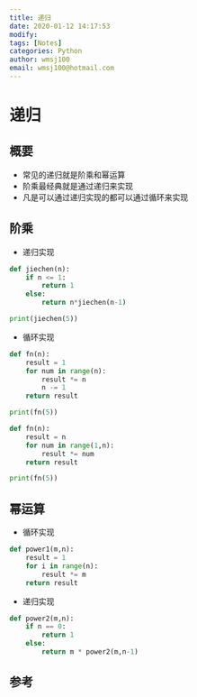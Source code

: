 ```yaml
---
title: 递归
date: 2020-01-12 14:17:53
modify: 
tags: [Notes]
categories: Python
author: wmsj100
email: wmsj100@hotmail.com
---
```


# 递归

## 概要

- 常见的递归就是阶乘和幂运算
- 阶乘最经典就是通过递归来实现
- 凡是可以通过递归实现的都可以通过循环来实现

## 阶乘

- 递归实现
```python
def jiechen(n):
    if n <= 1:
        return 1
    else:
        return n*jiechen(n-1)

print(jiechen(5))
```
- 循环实现
```python
def fn(n):
    result = 1
    for num in range(n):
        result *= n
        n -= 1
    return result

print(fn(5))
```
```python
def fn(n):
    result = n
    for num in range(1,n):
        result *= num
    return result

print(fn(5))
```

## 幂运算

- 循环实现
```python
def power1(m,n):
    result = 1
    for i in range(n):
        result *= m
    return result
```
- 递归实现
```python
def power2(m,n):
    if n == 0:
        return 1
    else:
        return m * power2(m,n-1)
```

## 参考

